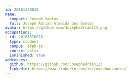 ```yaml
---
id: 20161370018
name:
  compact: Joseph Santos
  full: Joseph Adrian Almeida dos Santos
avatar: https://github.com/Josephadrian123.png
occupations:
- id: 20161370018
  type: student
  campus: ifpb-jp
  course: cstsi
  isFinished: true
addresses:
  github: https://github.com/Josephadrian123
  linkedin: https://www.linkedin.com/in/josephaasantos/
---
```

